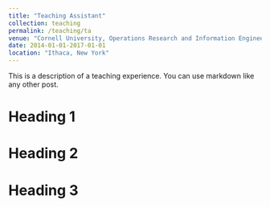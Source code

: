 ```yaml
---
title: "Teaching Assistant"
collection: teaching
permalink: /teaching/ta
venue: "Cornell University, Operations Research and Information Engineering"
date: 2014-01-01-2017-01-01
location: "Ithaca, New York"
---
```


This is a description of a teaching experience. You can use markdown like any other post.

Heading 1
======

Heading 2
======

Heading 3
======
